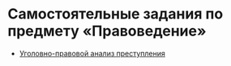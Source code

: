 # Самостоятельные задания по предмету «Правоведение»

* [Уголовно-правовой анализ преступления](criminal)
